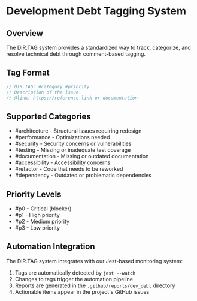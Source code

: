 # Development Debt Tagging System

## Overview

The DIR.TAG system provides a standardized way to track, categorize, and resolve technical debt through comment-based tagging.

## Tag Format

```javascript
// DIR.TAG: #category #priority
// Description of the issue
// @link: https://reference-link-or-documentation
```

## Supported Categories

- #architecture - Structural issues requiring redesign
- #performance - Optimizations needed
- #security - Security concerns or vulnerabilities
- #testing - Missing or inadequate test coverage
- #documentation - Missing or outdated documentation
- #accessibility - Accessibility concerns
- #refactor - Code that needs to be reworked
- #dependency - Outdated or problematic dependencies

## Priority Levels

- #p0 - Critical (blocker)
- #p1 - High priority
- #p2 - Medium priority
- #p3 - Low priority

## Automation Integration

The DIR.TAG system integrates with our Jest-based monitoring system:

1. Tags are automatically detected by `jest --watch`
2. Changes to tags trigger the automation pipeline
3. Reports are generated in the `.github/reports/dev_debt` directory
4. Actionable items appear in the project's GitHub issues

